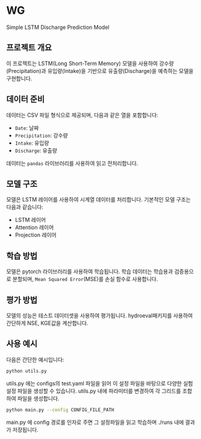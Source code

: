 # WG
Simple LSTM Discharge Prediction Model

## 프로젝트 개요
이 프로젝트는 LSTM(Long Short-Term Memory) 모델을 사용하여 강수량(Precipitation)과 유입량(Intake)을 기반으로 유출량(Discharge)을 예측하는 모델을 구현합니다.

## 데이터 준비
데이터는 CSV 파일 형식으로 제공되며, 다음과 같은 열을 포함합니다:
- `Date`: 날짜
- `Precipitation`: 강수량
- `Intake`: 유입량
- `Discharge`: 유출량

데이터는 `pandas` 라이브러리를 사용하여 읽고 전처리합니다.

## 모델 구조
모델은 LSTM 레이어를 사용하여 시계열 데이터를 처리합니다. 기본적인 모델 구조는 다음과 같습니다:
- LSTM 레이어
- Attention 레이어
- Projection 레이어

## 학습 방법
모델은 pytorch 라이브러리를 사용하여 학습됩니다. 학습 데이터는 학습용과 검증용으로 분할되며, `Mean Squared Error`(MSE)를 손실 함수로 사용합니다.

## 평가 방법
모델의 성능은 테스트 데이터셋을 사용하여 평가됩니다. hydroeval패키지를 사용하여 간단하게 NSE, KGE값을 계산합니다.

## 사용 예시
다음은 간단한 예시입니다:
```bash
python utils.py
```

utils.py 에는 configs의 test.yaml 파일을 읽어 이 설정 파일을 바탕으로 다양한 실험 설정 파일을 생성할 수 있습니다.
utils.py 내에 파라미터를 변경하여 각 그리드를 조합하여 파일을 생성합니다.

```bash
python main.py --config CONFIG_FILE_PATH
```

main.py 에 config 경로를 인자로 주면 그 설정파일을 읽고 학습하며 ./runs 내에 결과가 저장됩니다.
